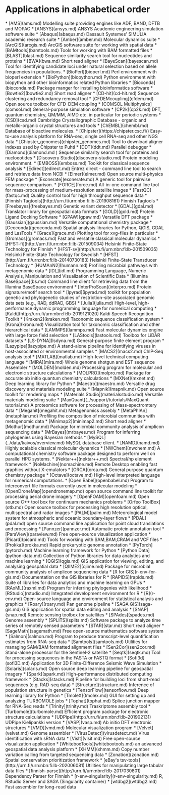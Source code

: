 <h1> Applications in alphabetical order</h1>
<!-- head -2 alpha.md > tmp; grep \* index.md | sort | uniq >> tmp;mv tmp alpha.md -->
* [AMS](ams.md) Modelling suite providing engines like ADF, BAND, DFTB and MOPAC
* [ANSYS](ansys.md) ANSYS Academic engineering simulation software suite
* [Abaqus](abaqus.md) Dassault Systemes' SIMULIA academic research suite
* [Amber](amber.md) Molecular dynamics suite
* [ArcGIS](arcgis.md) ArcGIS software suite for working with spatial data 
* [BAMtools](bamtools.md) Tools for working with BAM formatted files
* [BLAST](blast.md) Sequence similarity search tool for nucleotides and proteins
* [BWA](bwa.md) Short read aligner
* [BayeScan](bayescan.md) Tool for identifying candidate loci under natural selection based on allele frequencies in populations.
* [BioPerl](bioperl.md) Perl environment with bioperl extension
* [BioPython](biopython.md) Python environment with biopython and other bioinformatics related Python libraries
* [Bioconda](bioconda.md) Package manger for installing bioinformatics software
* [Bowtie2](bowtie2.md) Short read aligner 
* [CD-hit](cd-hit.md) Sequence clustering and redundancy removal tool
* [CFDEMcoupling](cfdem.md) Open source toolbox for CFD-DEM coupling
* [COMSOL Multiphysics](comsol.md) General-purpose simulation software
* [CP2k](cp2k.md) DFT, quantum chemistry, QM/MM, AIMD etc. in particular for periodic systems
* [CSD](csd.md) Cambridge Crystallographic Database - organic and metallo-organic crystal structures and tools
* [ChEMBL](chembl.md) Database of bioactive molecules.
* [Chipster](https://chipster.csc.fi/) Easy-to-use analysis platform for RNA-seq, single cell RNA-seq and other NGS data
* [Chipster_genomes](chipster_genomes.md) Tool to download aligner indexes used by Chipster to Puhti
* [DDT](ddt.md) Parallel debugger 
* [Diamond](diamond.md ) Sequence similarity search tool for proteins and nucloeotides
* [Discovery Studio](discovery-studio.md) Protein modeling environment.
* [EMBOSS](emboss.md) Toolkit for classical sequence analysis
* [Edirect](edirect.md) Entrez direct - command line tool to search and retrieve data from NCBI
* [Elmer](elmer.md) Open source multi-physics FEM package
* [Exonerate](exonerate.md) A generic tool for pairwise sequence comparison.
* [FORCE](force.md) All-in-one command line tool for mass-processing of medium-resolution satellite images
* [FastQC](fastqc.md) Quality control tool for high throughput sequence data
* [Finnish Tagtools](http://urn.fi/urn:nbn:fi:lb-201908161) Finnish Tagtools
* [Freebayes](freebayes.md) Genetic variant detector
* [GDAL](gdal.md) Translator library for geospatial data formats
* [GOLD](gold.md) Protein Ligand Docking Software
* [GPAW](gpaw.md) Versatile DFT package
* [Gaussian](gaussian.md) Versatile computational chemistry package
* [Geoconda](geoconda.md) Spatial analysis libraries for Python, QGIS, GDAL and LasTools
* [Grace](grace.md) Plotting tool for xvg-files in particular
* [Gromacs](gromacs.md) Fast and versatile classical molecular dynamics
* [HFST-fi](http://urn.fi/urn:nbn:fi:lb-201509034) Helsinki Finite-State Technology for Finnish
* [HFST-sv](http://urn.fi/urn:nbn:fi:lb-201509035) Helsinki Finite-State Technology for Swedish
* [HFST](http://urn.fi/urn:nbn:fi:lb-20140730183) Helsinki Finite-State Transducer Technology
* [HUMAnN2](humann.md) Profiling microbial pathways with metagenomic data
* [IDL](idl.md) Programming Language, Numeric Analysis, Manipulation and Visualization of Scientific Data
* [Illumina BaseSpace](bs.md) Command line client for retrieving data from the Illumina BaseSpace environment
* [InterProScan](interpro.md) Protein signature/motif search tool
* [Ipyrad](ipyrad.md) toolkit for population genetic and phylogenetic studies of restriction-site associated genomic data sets (e.g., RAD, ddRAD, GBS)
* [Julia](julia.md)  High-level, high-performance dynamic programming language for numerical computing
* [Kaldi](http://urn.fi/urn:nbn:fi:lb-2019121020) Kaldi Speech Recognition Toolkit
* [Kraken2](kraken.md) Taxonomic sequence classification system
* [Krona](krona.md) Visualization tool for taxonomic classification and other hierarchical data
* [LAMMPS](lammps.md) Fast molecular dynamics engine with large force field selection
* [LAStools](lastools.md) Toolbox for LiDAR datasets
* [LS-DYNA](lsdyna.md) General-purpose finite element program
* [Lazypipe](lazypipe.md) A stand-alone pipeline for identifying viruses in host-associated or environmental samples
* [MACS2](macs2.md) ChIP-Seq analysis tool
* [MATLAB](matlab.md) High-level technical computing language
* [MIRA](mira.md) Whole genome shotgun and EST sequence Assembler
* [MOLDEN](molden.md) Processing program for molecular and electronic structure calculations
* [MOLPRO](molpro.md) Package for accurate ab initio quantum chemistry calculations
* [MXNet](mxnet.md) Deep learning library for Python
* [Maestro](maestro.md) Versatile drug discovery and materials modeling suite
* [Mapnik](mapnik.md) Open source toolkit for rendering maps
* [Materials Studio](materialsstudio.md) Versatile materials modeling suite
* [MaxQuant](../support/tutorials/MaxQuant-tutorial.md) A proteomics software for processing of Mass-spectromtery data
* [Megahit](megahit.md) Metagenomics assebly
* [MetaPhlAn](metaphlan.md) Profiling the composition of microbial communities with metagenomic data
* [Minimap2](minimap2.md) Short read aligner
* [Mothur](mothur.md) Package for microbial community analysis of amplicon sequencing data 
* [MrBayes](mrbayes.md) Program for inferring phylogenies using Bayesian methods
* [MySQL](../data/kaivos/overview.md) MySQL database client. 
* [NAMD](namd.md) Highly scalable classical molecular dynamics
* [NWChem](nwchem.md) A computational chemistry software package designed to perform well on parallel HPC systems.
* [Nektar++](nektar++.md) Spectral/hp element framework
* [NoMachine](nomachine.md) Remote Desktop enabling fast graphics without X-emulators
* [ORCA](orca.md) General purpose quantum chemistry package
* [Octave](octave.md) High-level interpreted language for numerical computations.
* [Open Babel](openbabel.md) Program to interconvert file formats currently used in molecular modeling
* [OpenDroneMap](opendronemap.md) open source command line toolkit for processing aerial drone imagery
* [OpenFOAM](openfoam.md) Open source C++ tool box for continuum mechanics problems
* [Orfeo ToolBox](otb.md) Open source toolbox for processing high resolution optical, multispectral and radar images
* [PALM](palm.md) Meteorological model system for atmospheric and oceanic boundary-layer flows
* [PDAL](pdal.md) open source command line application for point cloud translations and processing
* [Pannzer](pannzer.md) Automatic protein annotation tool
* [ParaView](paraview.md) Free open-source visualization application
* [Picard](picard.md) Tools for working with SAM,BAM,CRAM and VCF files
* [Prokka](prokka.md) Rapid prokaryotic genome annotation
* [PyTorch](pytorch.md) Machine learning framework for Python
* [Python Data](python-data.md) Collection of Python libraries for data analytics and machine learning
* [QGIS](qgis.md) GIS application for viewing, editing, and analysing geospatial data
* [QIIME2](qiime.md) Package for microbial community analysis of amplicon sequencing data
* [R for GIS](r-env-for-gis.md) Documentation on the GIS libraries for R
* [RAPIDS](rapids.md) Suite of libraries for data analytics and machine learning on GPUs
* [RAxML](raxml.md) Program for inferring phylogenies with likelihood
* [RStudio](rstudio.md) Integrated development environment for R
* [R](r-env.md) Open-source language and environment for statistical analysis and graphics
* [Roary](roary.md) Pan genome pipeline
* [SAGA GIS](saga-gis.md) GIS application for spatial data editing and analysis
* [SNAP](snap.md) Remote sensing toolbox for satellites
* [SPAdes](spades.md) Genome assembly
* [SPLITS](splits.md) Software package to analyze time series of remotely sensed parameters
* [STAR](star.md) Short read aligner
* [SageMath](sagemath.md) Free open-source mathematics software system
* [Salmon](salmon.md) Program to produce transcript-level quantification estimates from RNA-seq data
* [Samtools](samtools.md) Utilities for managing SAM/BAM formatted alignment files
* [Sen2Cor](sen2cor.md) Stand-alone processor for the Sentinel-2 satellite
* [Seqtk](seqtk.md) Tool for processing sequences in the FASTA or FASTQ format
* [Sofi3d](sofi3D.md) Application for 3D Finite-Difference Seismic Wave Simulation
* [Solaris](solaris.md) Open source deep learning pipeline for geospatial imagery
* [Spark](spark.md) High-performance distributed computing framework 
* [Stacks](stacks.md) Pipeline for building loci from short-read sequences (e.g. RAD-seq data)
* [Structure](structure.md) Inference of population structure in genetics
* [TensorFlow](tensorflow.md) Deep learning library for Python
* [TmoleX](tmolex.md) GUI for setting up and analyzing TURBOMOLE jobs
* [Tophat](tophat.md) Splice junction mapper for RNA-Seq reads
* [Trinity](trinity.md) Traskriptome assembly tool
* [Turbomole](turbomole.md) Efficient program package for electronic structure calculations
* [UDPipe](http://urn.fi/urn:nbn:fi:lb-201902131) UDPipe Kielipankki version
* [VASP](vasp.md) Ab initio DFT electronic structures
* [VMD](vmd.md) Molecular visualization program 
* [Velvet](velvet.md) Genome assembler
* [VirusDetect](virusdetect.md) Virus identification with sRNA data
* [VisIt](visit.md) Free open-source visualization application
* [WhiteboxTools](whiteboxtools.md) an advanced geospatial data analysis platform 
* [XHMM](xhmm.md) Copy number variation calling from targeted sequencing data
* [Zonation](zonation.md) Spatial conservation prioritization framework 
* [eBay's tsv-tools](http://urn.fi/urn:nbn:fi:lb-202006081) Utilities for manipulating large tabular data files
* [finnish-parse](http://urn.fi/urn:nbn:fi:lb-2017030801) Dependency Parser for Finnish
* [r-env-singularity](r-env-singularity.md) R, RStudio Server and SAGA (Singularity container)
* [wtdbg2](wtdbg2.md) Fast assembler for long-read data
